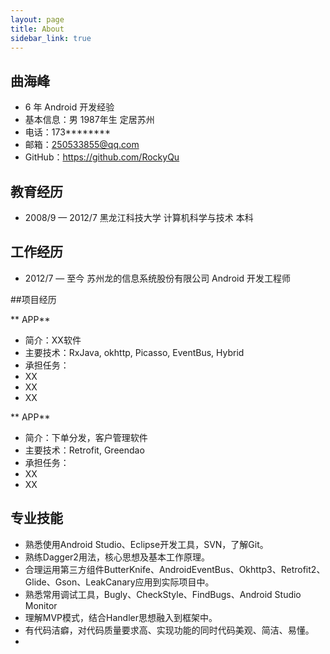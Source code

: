```yaml
---
layout: page
title: About
sidebar_link: true
---
```

  
## 曲海峰

- 6 年 Android 开发经验
- 基本信息：男 1987年生 定居苏州
- 电话：173********
- 邮箱：250533855@qq.com
- GitHub：https://github.com/RockyQu

## 教育经历

-  2008/9 — 2012/7 黑龙江科技大学 计算机科学与技术 本科 

## 工作经历 

- 2012/7 — 至今 苏州龙的信息系统股份有限公司  Android 开发工程师

##项目经历

** APP**

- 简介：XX软件
- 主要技术：RxJava, okhttp, Picasso, EventBus, Hybrid
- 承担任务：
 - XX
 - XX
 - XX

** APP**

- 简介：下单分发，客户管理软件
- 主要技术：Retrofit, Greendao
- 承担任务：
 - XX
 - XX

## 专业技能

- 熟悉使用Android Studio、Eclipse开发工具，SVN，了解Git。
- 熟练Dagger2用法，核心思想及基本工作原理。
- 合理运用第三方组件ButterKnife、AndroidEventBus、Okhttp3、Retrofit2、Glide、Gson、LeakCanary应用到实际项目中。
- 熟悉常用调试工具，Bugly、CheckStyle、FindBugs、Android Studio Monitor
- 理解MVP模式，结合Handler思想融入到框架中。
- 有代码洁癖，对代码质量要求高、实现功能的同时代码美观、简洁、易懂。
- 